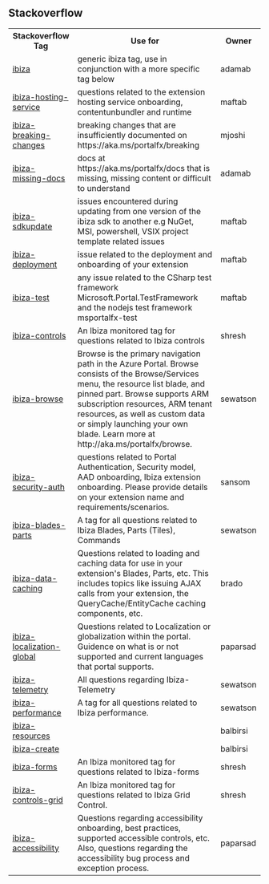 <a name="stackoverflow"></a>
## Stackoverflow

<table>
 <tr>
    <th>Stackoverflow Tag</th>
    <th>Use for</th>
    <th>Owner</th>
</tr>
<tr>
    <td> <a href="https://stackoverflow.microsoft.com/questions/tagged/ibiza">ibiza</a></td>
    <td> generic ibiza tag, use in conjunction with a more specific tag below </td>
    <td> adamab </td>
</tr>
<tr>
    <td> <a href="https://stackoverflow.microsoft.com/questions/tagged/ibiza-hosting-service">ibiza-hosting-service</a> </td>
    <td> questions related to the extension hosting service onboarding, contentunbundler and runtime</td>
    <td> maftab </td>
</tr>
<tr>
    <td> <a href="https://stackoverflow.microsoft.com/questions/tagged/ibiza-breaking-changes">ibiza-breaking-changes</a> </td>
    <td> breaking changes that are insufficiently documented on https://aka.ms/portalfx/breaking </td>
    <td> mjoshi </td>
</tr>
<tr>
    <td> <a href="https://stackoverflow.microsoft.com/questions/tagged/ibiza-bad-samples-docs">ibiza-missing-docs</a> </td>
    <td> docs at https://aka.ms/portalfx/docs that is missing, missing content or difficult to understand </td>
    <td> adamab </td>
</tr>
<tr>
    <td> <a href="https://stackoverflow.microsoft.com/questions/tagged/ibiza-sdkupdate">ibiza-sdkupdate</a> </td>
    <td> issues encountered during updating from one version of the ibiza sdk to another e.g NuGet, MSI, powershell, VSIX project template related issues</td>
    <td> maftab </td>
</tr>
<tr>
    <td> <a href="https://stackoverflow.microsoft.com/questions/tagged/ibiza-deployment">ibiza-deployment</a> </td>
    <td> issue related to the deployment and onboarding of your extension </td>
    <td> maftab </td>
</tr>
<tr>
    <td> <a href="https://stackoverflow.microsoft.com/questions/tagged/ibiza-test">ibiza-test</a> </td>
    <td> any issue related to the CSharp test framework Microsoft.Portal.TestFramework and the nodejs test framework msportalfx-test</td>
    <td> maftab </td>
</tr>
<tr>
    <td> <a href="https://stackoverflow.microsoft.com/questions/tagged/ibiza-controls">ibiza-controls</a> </td>
    <td>An Ibiza monitored tag for questions related to Ibiza controls</td>
    <td> shresh </td>
</tr>
<tr>
    <td> <a href="https://stackoverflow.microsoft.com/questions/tagged/ibiza-browse">ibiza-browse</a></td>
    <td>Browse is the primary navigation path in the Azure Portal. Browse consists of the Browse/Services menu, the resource list blade, and pinned part. Browse supports ARM subscription resources, ARM tenant resources, as well as custom data or simply launching your own blade. Learn more at 
http://aka.ms/portalfx/browse.</td>
    <td> sewatson </td>
 </tr>
 <tr>   
    <td> <a href="https://stackoverflow.microsoft.com/questions/tagged/ibiza-security-auth">ibiza-security-auth</a> </td>
    <td> questions related to Portal Authentication, Security model, AAD onboarding, Ibiza extension onboarding. Please provide details on your extension name and requirements/scenarios. </td>
    <td> sansom </td>
</tr>
<tr>
    <td> <a href="https://stackoverflow.microsoft.com/questions/tagged/ibiza-blades-parts">ibiza-blades-parts</a> </td>
    <td>A tag for all questions related to Ibiza Blades, Parts (Tiles), Commands</td>
    <td> sewatson </td>
</tr>
<tr>
    <td> <a href="https://stackoverflow.microsoft.com/questions/tagged/ibiza-data-caching">ibiza-data-caching</a> </td>
    <td>Questions related to loading and caching data for use in your extension's Blades, Parts, etc. This includes topics like issuing AJAX calls from your extension, the QueryCache/EntityCache caching components, etc.</td>
    <td> brado </td>
</tr>
<tr>
    <td> <a href="https://stackoverflow.microsoft.com/questions/tagged/ibiza-localization-global">ibiza-localization-global</a> </td>
    <td> Questions related to Localization or globalization within the portal. Guidence on what is or not supported and current languages that portal supports.</td>
    <td> paparsad </td>
</tr>
<tr>   
    <td> <a href="https://stackoverflow.microsoft.com/questions/tagged/ibiza-telemetry">ibiza-telemetry</a> </td>
    <td>All questions regarding Ibiza-Telemetry</td>
    <td> sewatson </td>
</tr>
<tr>
    <td> <a href="https://stackoverflow.microsoft.com/questions/tagged/ibiza-performance">ibiza-performance</a> </td>
    <td>A tag for all questions related to Ibiza performance. </td>
    <td> sewatson </td>
</tr>
<tr>
    <td> <a href="https://stackoverflow.microsoft.com/questions/tagged/ibiza-resources">ibiza-resources</a> </td>
    <td> </td>
    <td> balbirsi </td>
</tr>
<tr>
    <td> <a href="https://stackoverflow.microsoft.com/questions/tagged/ibiza-create">ibiza-create</a> </td>
    <td> </td>
    <td> balbirsi </td>
</tr>
<tr>
    <td> <a href="https://stackoverflow.microsoft.com/questions/tagged/ibiza-forms">ibiza-forms</a> </td>
    <td>An Ibiza monitored tag for questions related to Ibiza-forms </td>
    <td> shresh </td>
</tr>
<tr>
    <td> <a href="https://stackoverflow.microsoft.com/questions/tagged/ibiza-controls-grid">ibiza-controls-grid</a> </td>
    <td>An Ibiza monitored tag for questions related to Ibiza Grid Control. </td>
    <td> shresh </td>
</tr>
<tr>
    <td> <a href="https://stackoverflow.microsoft.com/questions/tagged/ibiza-accessibility">ibiza-accessibility</a></td>
    <td> Questions regarding accessibility onboarding, best practices, supported accessible controls, etc. Also, questions regarding the accessibility bug process and exception process. </td>
    <td> paparsad </td>
</tr>
</table>

